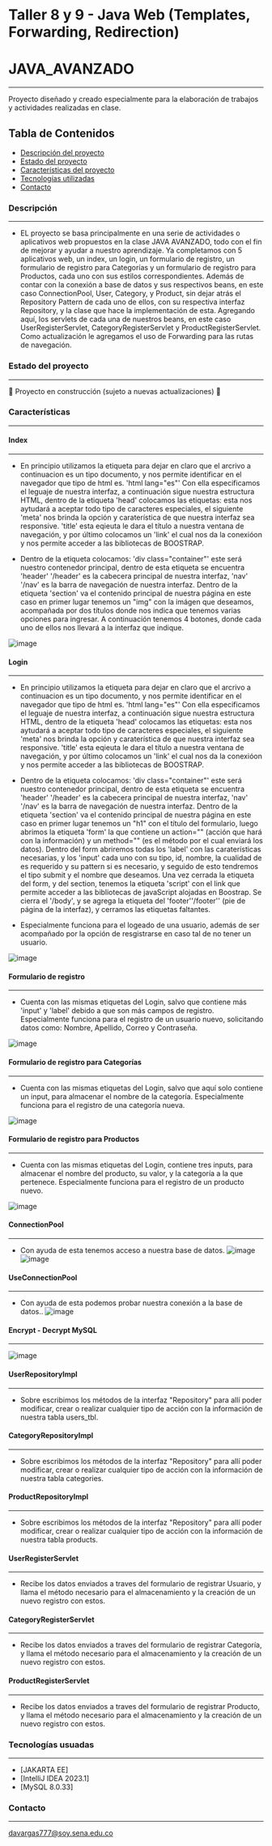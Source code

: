 # Taller 8 y 9 - Java Web (Templates, Forwarding, Redirection)
# JAVA_AVANZADO
***
Proyecto diseñado y creado especialmente para la elaboración de trabajos y actividades realizadas en clase.
## Tabla de Contenidos
* [Descripción del proyecto](#descripción-del-proyecto)
* [Estado del proyecto](#estado-del-proyecto)
* [Características del proyecto](Características-del-proyecto)
* [Tecnologías utilizadas](#tecnologías-utilizadas)
* [Contacto](#contacto)

### Descripción
***
* EL proyecto se basa principalmente en una serie de actividades o aplicativos web propuestos en la clase JAVA AVANZADO, todo con el fin de mejorar y ayudar a nuestro aprendizaje. Ya completamos con 5 aplicativos web, un index, un login, un formulario de registro, un formulario de registro para Categorías y un formulario de registro para Productos, cada uno con sus estilos correspondientes. Además de contar con la conexión a base de datos y sus respectivos beans, en este caso ConnectionPool, User, Category, y Product, sin dejar atrás el Repository Pattern de cada uno de ellos, con su respectiva interfaz Repository, y la clase que hace la implementación de esta. Agregando aquí, los servlets de cada una de nuestros beans, en este caso UserRegisterServlet, CategoryRegisterServlet y ProductRegisterServlet. Como actualización le agregamos el uso de Forwarding para las rutas de navegación.

### Estado del proyecto
***
:construction: Proyecto en construcción (sujeto a nuevas actualizaciones) :construction:

### Características
***
#### Index
***
* En principio utilizamos la etiqueta <!DOCTYPE html> para dejar en claro que el arcrivo a continuacion es un tipo documento, y nos permite identificar en el navegador que tipo de html es. 'html lang="es"' Con ella especificamos el leguaje de nuestra interfaz, a continuación sigue nuestra estructura HTML, dentro de la etiqueta 'head' colocamos las etiquetas: <meta charset> esta nos aytudará a aceptar todo tipo de caracteres especiales, el siguiente 'meta' nos brinda la opción y caraterística de que nuestra interfaz sea responsive. 'title' esta eqieuta le dara el título a nuestra ventana de navegación, y por último colocamos un 'link' el cual nos da la conexióon y nos permite acceder a las bibliotecas de BOOSTRAP.

* Dentro de la etiqueta <body> colocamos:
'div class="container"' este será nuestro contenedor principal, dentro de esta etiqueta se encuentra 'header' '/header' es la cabecera principal de nuestra interfaz, 'nav' '/nav' es la barra de navegación de nuestra interfaz. Dentro de la etiqueta 'section' va el contenido principal de nuestra página en este caso en primer lugar tenemos un "img" con la imágen que deseamos, acompañada por dos títulos donde nos indica que tenemos varias opciones para ingresar. A continuación tenemos 4 botones, donde cada uno de ellos nos llevará a la interfaz que indique.

![image](https://github.com/DayanaVarg/Taller8_9_JavaAvanzado/assets/128272265/17010378-708b-42c2-b75d-a1efc4bff4e7)

  
#### Login
***
* En principio utilizamos la etiqueta <!DOCTYPE html> para dejar en claro que el arcrivo a continuacion es un tipo documento, y nos permite identificar en el navegador que tipo de html es. 'html lang="es"' Con ella especificamos el leguaje de nuestra interfaz, a continuación sigue nuestra estructura HTML, dentro de la etiqueta 'head' colocamos las etiquetas: <meta charset> esta nos aytudará a aceptar todo tipo de caracteres especiales, el siguiente 'meta' nos brinda la opción y caraterística de que nuestra interfaz sea responsive. 'title' esta eqieuta le dara el título a nuestra ventana de navegación,  y por último colocamos un 'link' el cual nos da la conexióon y nos permite acceder a las bibliotecas de BOOSTRAP.
  
* Dentro de la etiqueta <body> colocamos:
'div class="container"' este será nuestro contenedor principal, dentro de esta etiqueta se encuentra 'header' '/header' es la cabecera principal de nuestra interfaz, 'nav' '/nav' es la barra de navegación de nuestra interfaz. Dentro de la etiqueta 'section' va el contenido principal de nuestra página en este caso en primer lugar tenemos un "h1" con el título del formulario, luego abrimos la etiqueta 'form' la que contiene un action="" (acción que hará con la información) y un method="" (es el método por el cual enviará los datos). Dentro del form abriremos todas los 'label' con las caraterísticas necesarias, y los 'input' cada uno con su tipo, id, nombre, la cualidad de es requerido y su pattern si es necesario, y seguido de esto tendremos el <bottom> tipo submit y el nombre que deseamos. Una vez cerrada la etiqueta del form, y del section, tenemos la etiqueta 'script' con el link que permite acceder a las bibliotecas de javaScript alojadas en Boostrap. Se cierra el '/body', y se agrega la etiqueta del 'footer''/footer'' (pie de página de la interfaz), y cerramos las etiquetas faltantes.
  
* Especialmente funciona para el logeado de una usuario, además de ser acompañado por la opción de resgistrarse en caso tal de no tener un usuario.

![image](https://github.com/DayanaVarg/Taller8_9_JavaAvanzado/assets/128272265/86794774-377e-4627-854e-e3d1c9c73169)

#### Formulario de registro
***
* Cuenta con las mismas etiquetas del Login, salvo que contiene más 'input' y 'label' debido a que son más campos de registro. Especialmente funciona para el registro de un usuario nuevo, solicitando datos como: Nombre, Apellido, Correo y Contraseña.

![image](https://github.com/DayanaVarg/Taller8_9_JavaAvanzado/assets/128272265/b9102da4-37c9-4a5a-a896-418f6a64c6b7)

#### Formulario de registro para Categorías
***
* Cuenta con las mismas etiquetas del Login, salvo que aquí solo contiene un input, para almacenar el nombre de la categoría. Especialmente funciona para el registro de una categoría nueva.

![image](https://github.com/DayanaVarg/Taller8_9_JavaAvanzado/assets/128272265/d81485d0-dccd-497d-9c30-2fa2635c0ad7)


#### Formulario de registro para Productos
***
* Cuenta con las mismas etiquetas del Login, contiene tres inputs, para almacenar el nombre del producto, su valor, y la categoría a la que pertenece. Especialmente funciona para el registro de un producto nuevo.

![image](https://github.com/DayanaVarg/Taller8_9_JavaAvanzado/assets/128272265/9f0324c2-9756-4c71-a106-8fc58ae112ee)

#### ConnectionPool
***
* Con ayuda de esta tenemos acceso a nuestra base de datos.
![image](https://github.com/DayanaVarg/Taller7-JavaAvanzado/assets/128272265/98fb7068-2977-4b60-95a8-e21943745bc0)
![image](https://github.com/DayanaVarg/Taller7-JavaAvanzado/assets/128272265/d00a354b-f420-4ee1-8ac1-09577e8a2580)

#### UseConnectionPool
***
 * Con ayuda de esta podemos probar nuestra conexión a la base de datos..
![image](https://user-images.githubusercontent.com/128272265/236643851-7bdd8373-c995-4d44-8fc1-0937ade2b3e8.png)

#### Encrypt - Decrypt MySQL
***
  ![image](https://user-images.githubusercontent.com/128272265/236377952-9ffa7436-6f2d-440e-a727-7798f84fe514.png)

#### UserRepositoryImpl
***
  * Sobre escribimos los métodos de la interfaz "Repository" para allí poder modificar, crear o realizar cualquier tipo de acción con la información de nuestra tabla users_tbl.
  
#### CategoryRepositoryImpl
***
  * Sobre escribimos los métodos de la interfaz "Repository" para allí poder modificar, crear o realizar cualquier tipo de acción con la información de nuestra tabla categories.

#### ProductRepositoryImpl
***
  * Sobre escribimos los métodos de la interfaz "Repository" para allí poder modificar, crear o realizar cualquier tipo de acción con la información de nuestra tabla products.

#### UserRegisterServlet
***
  * Recibe los datos enviados a traves del formulario de registrar Usuario, y llama el método necesario para el almacenamiento y la creación de un nuevo registro con estos.

#### CategoryRegisterServlet
***
  * Recibe los datos enviados a traves del formulario de registrar Categoría, y llama el método necesario para el almacenamiento y la creación de un nuevo registro con estos.

#### ProductRegisterServlet
***
  * Recibe los datos enviados a traves del formulario de registrar Producto, y llama el método necesario para el almacenamiento y la creación de un nuevo registro con estos.
  
### Tecnologías usuadas
***
* [JAKARTA EE]
* [IntelliJ IDEA 2023.1] 
* [MySQL 8.0.33]
  
### Contacto
***
davargas777@soy.sena.edu.co


